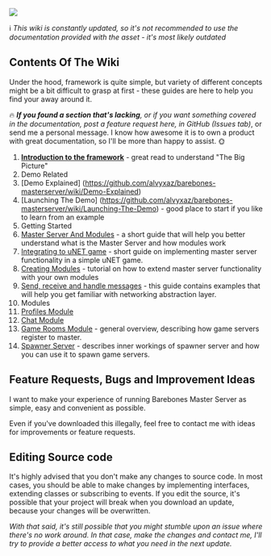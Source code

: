 ![](http://i.imgur.com/IHbHOxT.png)

:information_source: _This wiki is constantly updated, so it's not recommended to use the documentation provided with the asset - it's most likely outdated_

## Contents Of The Wiki

Under the hood, framework is quite simple, but variety of different concepts might be a bit difficult to grasp at first - these guides are here to help you find your away around it.

:fire: _**If you found a section that's lacking**, or if you want something covered in the documentation, post a feature request here, in GitHub (Issues tab)_, or send me a personal message. I know how awesome it is to own a product with great documentation, so I'll be more than happy to assist. 🌞 

1. [**Introduction to the framework**](https://github.com/alvyxaz/barebones-masterserver/wiki/Introduction-To-The-Framework) - great read to understand "The Big Picture"
1. Demo Related
 1. [Demo Explained] (https://github.com/alvyxaz/barebones-masterserver/wiki/Demo-Explained)
 1. [Launching The Demo] (https://github.com/alvyxaz/barebones-masterserver/wiki/Launching-The-Demo) - good place to start if you like to learn from an example
1. Getting Started
 1. [Master Server And Modules](https://github.com/alvyxaz/barebones-masterserver/wiki/Master-Server-And-Modules) - a short guide that will help you better understand what is the Master Server and how modules work
 1. [Integrating to uNET game](https://github.com/alvyxaz/barebones-masterserver/wiki/Getting-Started) - short guide on implementing master server functionality in a simple uNET game.
 1. [Creating Modules](https://github.com/alvyxaz/barebones-masterserver/wiki/Creating-Modules) - tutorial on how to extend master server functionality with your own modules
 1. [Send, receive and handle messages](https://github.com/alvyxaz/barebones-masterserver/wiki/Networking-API) - this guide contains examples that will help you get familiar with networking abstraction layer.
1. Modules
 1. [Profiles Module](https://github.com/alvyxaz/barebones-masterserver/wiki/Player-Profiles)
 1. [Chat Module](https://github.com/alvyxaz/barebones-masterserver/wiki/Chat-Module)
 1. [Game Rooms Module](https://github.com/alvyxaz/barebones-masterserver/wiki/Game-Servers) - general overview, describing how game servers register to master.
 1. [Spawner Server](https://github.com/alvyxaz/barebones-masterserver/wiki/Spawner-Server) - describes inner workings of spawner server and how you can use it to spawn game servers.

## Feature Requests, Bugs and Improvement Ideas

I want to make your experience of running Barebones Master Server as simple, easy and convenient as possible.

Even if you've downloaded this illegally, feel free to contact me with ideas for improvements or feature requests.

## Editing Source code

It's highly advised that you don't make any changes to source code. In most cases, you should be able to make changes by implementing interfaces, extending classes or subscribing to events. If you edit the source, it's possible that your project will break when you download an update, because your changes will be overwritten.

_With that said, it's still possible that you might stumble upon an issue where there's no work around. In that case, make the changes and contact me, I'll try to provide a better access to what you need in the next update._